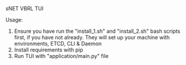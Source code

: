 sNET VBRL TUI

Usage:
1) Ensure you have run the "install_1.sh" and "install_2.sh" bash scripts first, if you have not already. They will set up your machine with environments, ETCD, CLI & Daemon
2) Install requirements with pip
3) Run TUI with "application/main.py" file
